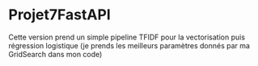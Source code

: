 # Projet7FastAPI

Cette version prend un simple pipeline TFIDF pour la vectorisation puis régression logistique (je prends les meilleurs paramètres donnés par ma GridSearch dans mon code)
